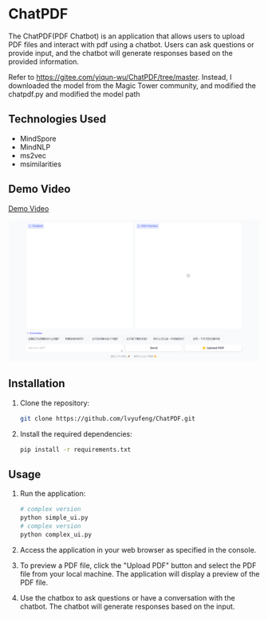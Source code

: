 # ChatPDF

The ChatPDF(PDF Chatbot) is an application that allows users to upload PDF files and interact with pdf using a chatbot. Users can ask questions or provide input, and the chatbot will generate responses based on the provided information.

Refer to https://gitee.com/yiqun-wu/ChatPDF/tree/master. Instead, I downloaded the model from the Magic Tower community, and modified the chatpdf.py and modified the model path
## Technologies Used

- MindSpore
- MindNLP
- ms2vec
- msimilarities


## Demo Video

[Demo Video]()

[![ChatPDF](./assets/chatpdf.png)]()

## Installation

1. Clone the repository:

   ```bash
   git clone https://github.com/lvyufeng/ChatPDF.git
   ```

2. Install the required dependencies:

   ```bash
   pip install -r requirements.txt
   ```

## Usage

1. Run the application:

   ```bash
   # complex version
   python simple_ui.py
   # complex version
   python complex_ui.py
   ```

2. Access the application in your web browser as specified in the console.

3. To preview a PDF file, click the "Upload PDF" button and select the PDF file from your local machine. The application will display a preview of the PDF file.

5. Use the chatbox to ask questions or have a conversation with the chatbot. The chatbot will generate responses based on the input.
